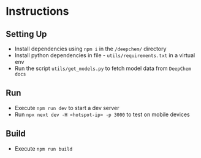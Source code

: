 # Instructions

## Setting Up
- Install dependencies using `npm i` in the `/deepchem/` directory
- Install python dependencies in file - `utils/requirements.txt` in a virtual env
- Run the script `utils/get_models.py` to fetch model data from `DeepChem docs`

## Run
- Execute `npm run dev` to start a dev server
- Run `npx next dev -H <hotspot-ip> -p 3000` to test on mobile devices

## Build
- Execute `npm run build`
